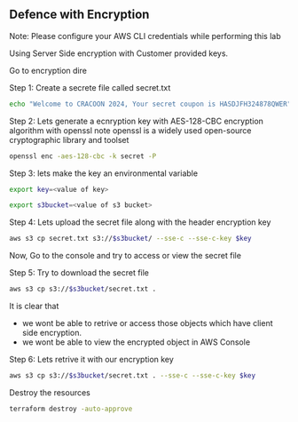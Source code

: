 ## Defence with Encryption

Note: Please configure your AWS CLI credentials while performing this lab

Using Server Side encryption with Customer provided keys.

Go to encryption dire

Step 1: Create a secrete file called secret.txt

```bash
echo "Welcome to CRACOON 2024, Your secret coupon is HASDJFH324878QWER" > secret.txt
```
Step 2: Lets generate a ecnryption key with AES-128-CBC encryption algorithm with openssl
note openssl is a widely used open-source cryptographic library and toolset

```bash
openssl enc -aes-128-cbc -k secret -P
```
Step 3: lets make the key an environmental variable

```bash
export key=<value of key>
```

```bash
export s3bucket=<value of s3 bucket>
```

Step 4: Lets upload the secret file along with the header encryption key
```bash
aws s3 cp secret.txt s3://$s3bucket/ --sse-c --sse-c-key $key
```

Now, Go to the console and try to access or view the secret file 

Step 5: Try to download the secret file 

```bash
aws s3 cp s3://$s3bucket/secret.txt .
```
It is clear that
* we wont be able to retrive or access those objects which have client side encryption.
* we wont be able to view the encrypted object in AWS Console

Step 6: Lets retrive it with our encryption key

```bash
aws s3 cp s3://$s3bucket/secret.txt . --sse-c --sse-c-key $key
```
Destroy the resources
```bash
terraform destroy -auto-approve
```

